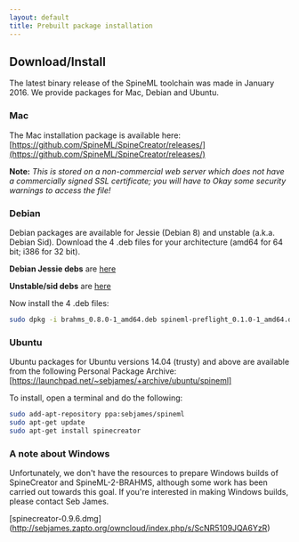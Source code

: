 ```yaml
---
layout: default
title: Prebuilt package installation
---
```


Download/Install
----------------

The latest binary release of the SpineML toolchain was made in January 2016. We provide packages for Mac, Debian and Ubuntu.

### Mac

The Mac installation package is available here: [https://github.com/SpineML/SpineCreator/releases/](https://github.com/SpineML/SpineCreator/releases/)

**Note:** *This is stored on a non-commercial web server which does not have a commercially signed SSL certificate; you will have to Okay some security warnings to access the file!*

### Debian

Debian packages are available for Jessie (Debian 8) and unstable (a.k.a. Debian Sid). Download the 4 .deb files for your architecture (amd64 for 64 bit; i386 for 32 bit).

**Debian Jessie debs** are [here](https://sebjames.zapto.org/owncloud/index.php/s/SKp02hTaoLy7rRh)

**Unstable/sid debs** are [here](https://sebjames.zapto.org/owncloud/index.php/s/grJuQkLUKZiUIWJ)

Now install the 4 .deb files:

``` bash
sudo dpkg -i brahms_0.8.0-1_amd64.deb spineml-preflight_0.1.0-1_amd64.deb spineml-2-brahms_1.1.0-1_amd64.deb spinecreator_0.9.6-1_amd64.deb
```

### Ubuntu

Ubuntu packages for Ubuntu versions 14.04 (trusty) and above are available from the following Personal Package Archive: [https://launchpad.net/~sebjames/+archive/ubuntu/spineml]

To install, open a terminal and do the following:

``` bash
sudo add-apt-repository ppa:sebjames/spineml
sudo apt-get update
sudo apt-get install spinecreator
```

### A note about Windows

Unfortunately, we don't have the resources to prepare Windows builds of SpineCreator and SpineML-2-BRAHMS, although some work has been carried out towards this goal. If you're interested in making Windows builds, please contact Seb James.

  [spinecreator-0.9.6.dmg] (http://sebjames.zapto.org/owncloud/index.php/s/ScNR5109JQA6YzR)
